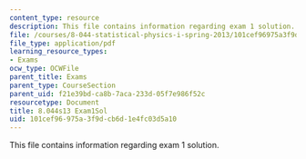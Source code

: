 ```yaml
---
content_type: resource
description: This file contains information regarding exam 1 solution.
file: /courses/8-044-statistical-physics-i-spring-2013/101cef96975a3f9dcb6d1e4fc03d5a10_MIT8_044S13_E1sol_b.pdf
file_type: application/pdf
learning_resource_types:
- Exams
ocw_type: OCWFile
parent_title: Exams
parent_type: CourseSection
parent_uid: f21e39bd-ca8b-7aca-233d-05f7e986f52c
resourcetype: Document
title: 8.044s13 Exam1Sol
uid: 101cef96-975a-3f9d-cb6d-1e4fc03d5a10
---
```

This file contains information regarding exam 1 solution.

